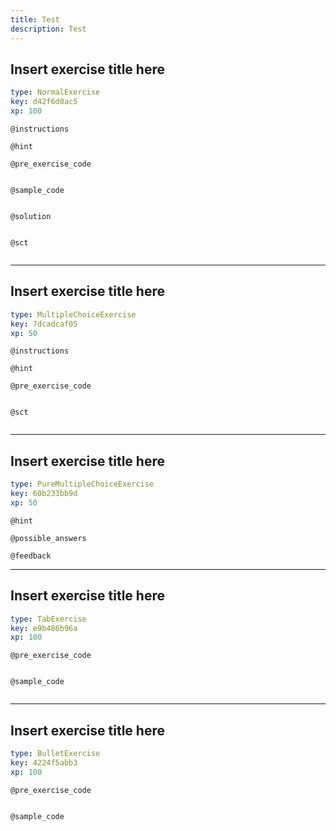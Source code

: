 ```yaml
---
title: Test
description: Test
---
```


## Insert exercise title here

```yaml
type: NormalExercise
key: d42f6d0ac5
xp: 100
```



`@instructions`


`@hint`


`@pre_exercise_code`
```{python}

```

`@sample_code`
```{python}

```

`@solution`
```{python}

```

`@sct`
```{python}

```

---

## Insert exercise title here

```yaml
type: MultipleChoiceExercise
key: 7dcadcaf05
xp: 50
```



`@instructions`


`@hint`


`@pre_exercise_code`

```{python}

```


`@sct`

```{python}

```


---

## Insert exercise title here

```yaml
type: PureMultipleChoiceExercise
key: 60b233bb9d
xp: 50
```



`@hint`


`@possible_answers`


`@feedback`


---

## Insert exercise title here

```yaml
type: TabExercise
key: e9b486b96a
xp: 100
```



`@pre_exercise_code`

```{python}

```


`@sample_code`

```{python}

```


---

## Insert exercise title here

```yaml
type: BulletExercise
key: 4224f5abb3
xp: 100
```



`@pre_exercise_code`

```{python}

```


`@sample_code`

```{python}

```
